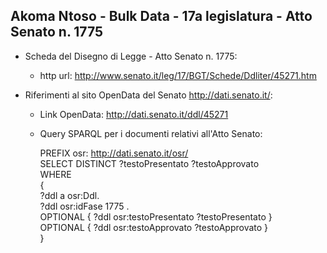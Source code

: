 ## Akoma Ntoso - Bulk Data - 17a legislatura - Atto Senato n. 1775 ##

* Scheda del Disegno di Legge - Atto Senato n. 1775:
	* http url: http://www.senato.it/leg/17/BGT/Schede/Ddliter/45271.htm

* Riferimenti al sito OpenData del Senato http://dati.senato.it/:
	* Link OpenData: http://dati.senato.it/ddl/45271
	* Query SPARQL per i documenti relativi all'Atto Senato:

        PREFIX osr: <http://dati.senato.it/osr/>  
		SELECT DISTINCT ?testoPresentato ?testoApprovato  
		WHERE  
		{  
		    ?ddl a osr:Ddl.  
		    ?ddl osr:idFase 1775 .  
		    OPTIONAL { ?ddl osr:testoPresentato ?testoPresentato }  
		    OPTIONAL { ?ddl osr:testoApprovato ?testoApprovato }  
		}
		